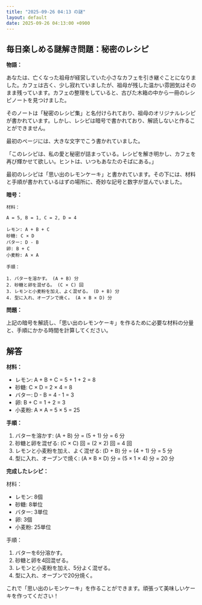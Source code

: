 ```yaml
---
title: "2025-09-26 04:13 の謎"
layout: default
date: 2025-09-26 04:13:00 +0900
---
```

## 毎日楽しめる謎解き問題：秘密のレシピ

**物語：**

あなたは、亡くなった祖母が経営していた小さなカフェを引き継ぐことになりました。カフェは古く、少し寂れていましたが、祖母が残した温かい雰囲気はそのまま残っています。カフェの整理をしていると、古びた木箱の中から一冊のレシピノートを見つけました。

そのノートは「秘密のレシピ集」と名付けられており、祖母のオリジナルレシピが書かれています。しかし、レシピは暗号で書かれており、解読しないと作ることができません。

最初のページには、大きな文字でこう書かれていました。

「このレシピは、私の愛と秘密が詰まっている。レシピを解き明かし、カフェを再び輝かせて欲しい。ヒントは、いつもあなたのそばにある。」

最初のレシピは「思い出のレモンケーキ」と書かれています。その下には、材料と手順が書かれているはずの場所に、奇妙な記号と数字が並んでいました。

**暗号：**

```
材料：

A = 5, B = 1, C = 2, D = 4

レモン: A + B + C
砂糖: C × D
バター: D - B
卵: B + C
小麦粉: A × A

手順：

1. バターを溶かす。 (A + B) 分
2. 砂糖と卵を混ぜる。 (C × C) 回
3. レモンと小麦粉を加え、よく混ぜる。 (D + B) 分
4. 型に入れ、オーブンで焼く。 (A × B × D) 分

```

**問題：**

上記の暗号を解読し、「思い出のレモンケーキ」を作るために必要な材料の分量と、手順にかかる時間を計算してください。

## 解答

**材料：**

*   レモン: A + B + C = 5 + 1 + 2 = 8
*   砂糖: C × D = 2 × 4 = 8
*   バター: D - B = 4 - 1 = 3
*   卵: B + C = 1 + 2 = 3
*   小麦粉: A × A = 5 × 5 = 25

**手順：**

1.  バターを溶かす: (A + B) 分 = (5 + 1) 分 = 6 分
2.  砂糖と卵を混ぜる: (C × C) 回 = (2 × 2) 回 = 4 回
3.  レモンと小麦粉を加え、よく混ぜる: (D + B) 分 = (4 + 1) 分 = 5 分
4.  型に入れ、オーブンで焼く: (A × B × D) 分 = (5 × 1 × 4) 分 = 20 分

**完成したレシピ：**

材料：

*   レモン: 8個
*   砂糖: 8単位
*   バター: 3単位
*   卵: 3個
*   小麦粉: 25単位

手順：

1.  バターを6分溶かす。
2.  砂糖と卵を4回混ぜる。
3.  レモンと小麦粉を加え、5分よく混ぜる。
4.  型に入れ、オーブンで20分焼く。

これで「思い出のレモンケーキ」を作ることができます。頑張って美味しいケーキを作ってください！
